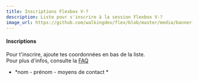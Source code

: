 ```yaml
---
title: Inscriptions Flexbox V-?
description: Liste pour s'inscrire à la session Flexbox V-?
image_url: https://github.com/walkingdev/flex/blob/master/media/banner-flex.jpg?raw=true
---
```


#### Inscriptions

Pour t'inscrire, ajoute tes coordonnées en bas de la liste.  
Pour plus d'infos, consulte la [FAQ](http://walkingdev.fr/#walkingdev/flex/blob/master/faq.md)  

* *nom - prénom - moyens de contact *

